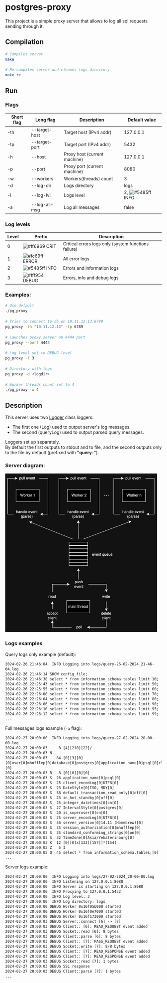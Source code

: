 # postgres-proxy

This project is a simple proxy server that allows to log all sql requests sending through it.

## Compilation
```bash
# Compiles server
make

# Re-compiles server and cleanes logs directory
make re
```

## Run

### Flags

| Short flag | Long flag | Description | Default value | 
| ------------- | ------------- | ------------- | ------------- |
| -th | --target-host  | Target host (IPv4 addr) | 127.0.0.1 |
| -tp | --target-port  | Target port (IPv4 addr) | 5432 |
| -h | --host  | Proxy host (current machine) | 127.0.0.1 |
| -p | --port  | Proxy port (current machine) | 8080 |
| -w | --workers  | Workers(threads) count | 3 |
| -d | --log-dir  | Logs directory | logs |
| -l | --log-lvl  | Logs level | 2, ![#5485ff](https://placehold.co/15x15/5485ff/5485ff.png) INFO |
| -a | --log-all-msg | Log all messages | false |

### Log levels
| Level | Prefix | Description | 
| ------------- | ------------- | ------------- |
| 0 | ![#ff6969](https://placehold.co/15x15/ff6969/ff6969.png) CRIT | Critical errors logs only (system functions failure) |
| 1 | ![#fc69ff](https://placehold.co/15x15/fc69ff/fc69ff.png) ERROR | All error logs |
| 2 | ![#5485ff](https://placehold.co/15x15/5485ff/5485ff.png) INFO | Errors and information logs |
| 3 | ![#fff954](https://placehold.co/15x15/fff954/fff954.png) DEBUG | Errors, info and debug logs |


### Examples:

```bash
# Use default
./pg_proxy 

# Tries to connect to db on 10.11.12.13:6789
pg_proxy -th "10.11.12.13" -tp 6789

# Launches proxy server on 4444 port
pg_proxy --port 4444

# Log level set to DEBUG level
pg_proxy -l 3 

# Directory with logs
pg_proxy -d <logdir>

# Worker threads count set to 4
./pg_proxy -w 4
```

## Description

This server uses two [Logger](./include/Log.hpp) class loggers:
- The first one (Log) used to output server's log messages.
- The second (queryLog) used to output parsed query messages.

Loggers set up separately. </br>
By default the first outputs to stdout and to file,
and the second outputs only to the file by default (prefixed with <b>"query-"</b>).

### Server diagram:

![diagram.jpg](./img/diagram.jpg)

### Logs examples


Query logs only example (default):
```log
2024-02-26 21:46:04  INFO Logging into logs/query-26-02-2024_21-46-04.log
2024-02-26 21:46:14 SHOW config_file;
2024-02-26 21:46:38 select * from information_schema.tables limit 10;
2024-02-26 22:25:43 select * from information_schema.tables limit 50;
2024-02-26 22:25:55 select * from information_schema.tables limit 60;
2024-02-26 22:26:00 select * from information_schema.tables limit 70;
2024-02-26 22:26:04 select * from information_schema.tables limit 80;
2024-02-26 22:26:06 select * from information_schema.tables limit 90;
2024-02-26 22:26:10 select * from information_schema.tables limit 95;
2024-02-26 22:26:12 select * from information_schema.tables limit 99;
...
```

Full messages logs example (`-a` flag):
```log
2024-02-27 20:00:00  INFO Logging into logs/query-27-02-2024_20-00-00.log
2024-02-27 20:00:03     8 [4][210][22]/
2024-02-27 20:00:03 N  
2024-02-27 20:00:03    84 [0][3][0][0]user[0]mhufflep[0]database[0]postgres[0]application_name[0]psql[0]client_encoding[0]UTF8[0][0]
2024-02-27 20:00:03 R   8 [0][0][0][0]
2024-02-27 20:00:03 S  26 application_name[0]psql[0]
2024-02-27 20:00:03 S  25 client_encoding[0]UTF8[0]
2024-02-27 20:00:03 S  23 DateStyle[0]ISO, MDY[0]
2024-02-27 20:00:03 S  38 default_transaction_read_only[0]off[0]
2024-02-27 20:00:03 S  23 in_hot_standby[0]off[0]
2024-02-27 20:00:03 S  25 integer_datetimes[0]on[0]
2024-02-27 20:00:03 S  27 IntervalStyle[0]postgres[0]
2024-02-27 20:00:03 S  20 is_superuser[0]on[0]
2024-02-27 20:00:03 S  25 server_encoding[0]UTF8[0]
2024-02-27 20:00:03 S  36 server_version[0]14.11 (Homebrew)[0]
2024-02-27 20:00:03 S  35 session_authorization[0]mhufflep[0]
2024-02-27 20:00:03 S  35 standard_conforming_strings[0]on[0]
2024-02-27 20:00:03 S  32 TimeZone[0]Asia/Yekaterinburg[0]
2024-02-27 20:00:03 K  12 [0][0]x[132][157]]*[154]
2024-02-27 20:00:03 Z   5 I
2024-02-27 20:00:05 Q  45 select * from information_schema.tables;[0]
...
```

Server logs example:
```log
2024-02-27 20:00:00  INFO Logging into logs/27-02-2024_20-00-00.log
2024-02-27 20:00:00  INFO Listening on 127.0.0.1:8080
2024-02-27 20:00:00  INFO Server is starting on 127.0.0.1:8080
2024-02-27 20:00:00  INFO Proxying to 127.0.0.1:5432
2024-02-27 20:00:00  INFO Log level: 3
2024-02-27 20:00:00  INFO Log directory: logs
2024-02-27 20:00:00 DEBUG Worker 0x16f05b000 started
2024-02-27 20:00:00 DEBUG Worker 0x16f0e7000 started
2024-02-27 20:00:00 DEBUG Worker 0x16f173000 started
2024-02-27 20:00:03 DEBUG Server::connect [6] -> [7]
2024-02-27 20:00:03 DEBUG Client:: [6]: READ_REQUEST event added
2024-02-27 20:00:03 DEBUG Socket::read [6]: 8 bytes
2024-02-27 20:00:03 DEBUG Client::parse [6]: 8 bytes
2024-02-27 20:00:03 DEBUG Client:: [7]: PASS_REQUEST event added
2024-02-27 20:00:03 DEBUG Socket::write [7]: 8/8 bytes
2024-02-27 20:00:03 DEBUG Client:: [7]: READ_RESPONSE event added
2024-02-27 20:00:03 DEBUG Client:: [7]: READ_RESPONSE event added
2024-02-27 20:00:03 DEBUG Socket::read [7]: 1 bytes
2024-02-27 20:00:03 DEBUG SSL response
2024-02-27 20:00:03 DEBUG Client::parse [7]: 1 bytes
...
```


